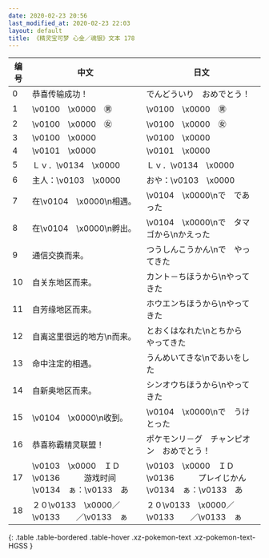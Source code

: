 ```yaml
---
date: 2020-02-23 20:56
last_modified_at: 2020-02-23 22:03
layout: default
title: 《精灵宝可梦 心金／魂银》文本 178
---
```

| 编号 | 中文 | 日文 |
| ---- | ---- | ---- |
| 0 | 恭喜传输成功！ | でんどういり　おめでとう！ |
| 1 | \v0100　\x0000　㊚ | \v0100　\x0000　㊚ |
| 2 | \v0100　\x0000　㊛ | \v0100　\x0000　㊛ |
| 3 | \v0100　\x0000 | \v0100　\x0000 |
| 4 | \v0101　\x0000 | \v0101　\x0000 |
| 5 | Ｌｖ．\v0134　\x0000 | Ｌｖ．\v0134　\x0000 |
| 6 | 主人：\v0103　\x0000 | おや：\v0103　\x0000 |
| 7 | 在\v0104　\x0000\n相遇。 | \v0104　\x0000\nで　であった |
| 8 | 在\v0104　\x0000\n孵出。 | \v0104　\x0000\nで　タマゴから\nかえった |
| 9 | 通信交换而来。 | つうしんこうかん\nで　やってきた |
| 10 | 自关东地区而来。 | カント－ちほうから\nやってきた |
| 11 | 自芳缘地区而来。 | ホウエンちほうから\nやってきた |
| 12 | 自离这里很远的地方\n而来。 | とおくはなれた\nとちから　やってきた |
| 13 | 命中注定的相遇。 | うんめいてきな\nであいをした |
| 14 | 自新奥地区而来。 | シンオウちほうから\nやってきた |
| 15 | \v0104　\x0000\n收到。 | \v0104　\x0000\nで　うけとった |
| 16 | 恭喜称霸精灵联盟！ | ポケモンリ－グ　チャンピオン　おめでとう！ |
| 17 | \v0103　\x0000　ＩＤ\v0136　　　游戏时间\v0134　ぁ：\v0133　あ | \v0103　\x0000　ＩＤ\v0136　　　プレイじかん\v0134　ぁ：\v0133　あ |
| 18 | ２０\v0133　\x0000／\v0133　　／\v0133　ぁ | ２０\v0133　\x0000／\v0133　　／\v0133　ぁ |
{: .table .table-bordered .table-hover .xz-pokemon-text .xz-pokemon-text-HGSS }
